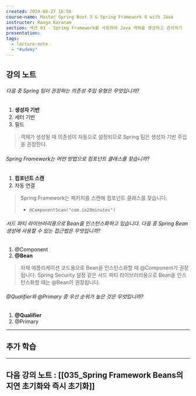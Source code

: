 ```yaml
---
created: 2024-08-27 16:56
course-name: Master Spring Boot 3 & Spring Framework 6 with Java
instructor: Ranga Karanam
section: 섹션 03 - Spring Framework를 사용하여 Java 객체를 생성하고 관리하기
presentation: 
tags:
  - lecture-note
  - "#udemy"
---
```

## 강의 노트
###### 다음 중 Spring 팀이 권장하는 의존성 주입 유형은 무엇입니까?
1. **생성자 기반**
2. 세터 기반
3. 필드 
> 객체가 생성될 때 의존성이 자동으로 설정되므로 Spring 팀은 생성자 기반 주입을 권장한다.


###### Spring Framework는 어떤 방법으로 컴포넌트 클래스를 찾습니까?
1. **컴포넌트 스캔**
2. 자동 연결
> Spring Framework는 패키지를 스캔해 컴포넌트 클래스를 찾습니다.
>  - `@ComponentScan("com.in28minutes")`

###### 서드 파티 라이브러리용으로 Bean을 인스턴스화하고 있습니다. 다음 중 Spring Bean 생성에 사용할 수 있는 접근법은 무엇입니까?
1. @Component
2. **@Bean**
>자체 애플리케이션 코드용으로 Bean을 인스턴스화할 때 @Component가 권장됩니다. Spring Security 설정 같은 서드 파티 라이브러리용으로 Bean을 인스턴스화할 때는 @Bean이 권장됩니다.

###### @Qualifier와 @Primary 중 우선 순위가 높은 것은 무엇입니까?
1. **@Qualifier**
2. @Primary

---
## 추가 학습


---
## 다음 강의 노트 : [[035_Spring Framework Beans의 지연 초기화와 즉시 초기화]]
